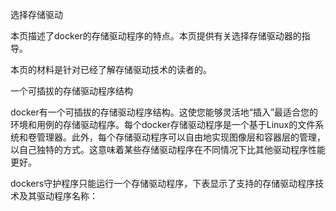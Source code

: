 选择存储驱动

本页描述了docker的存储驱动程序的特点。本页提供有关选择存储驱动器的指导。

本页的材料是针对已经了解存储驱动技术的读者的。

一个可插拔的存储驱动程序结构

docker有一个可插拔的存储驱动程序结构。这使您能够灵活地“插入”最适合您的环境和用例的存储驱动程序。每个docker存储驱动程序是一个基于Linux的文件系统和卷管理器。此外，每个存储驱动程序可以自由地实现图像层和容器层的管理，以自己独特的方式。这意味着某些存储驱动程序在不同情况下比其他驱动程序性能更好。

dockers守护程序只能运行一个存储驱动程序，下表显示了支持的存储驱动程序技术及其驱动程序名称：





